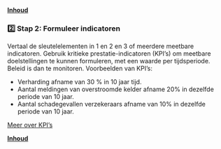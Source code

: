 **[Inhoud](ToC.md)**

### :two: Stap 2: Formuleer indicatoren

Vertaal de sleutelelementen in 1 en 2 en 3 of meerdere meetbare indicatoren. 
Gebruik kritieke prestatie-indicatoren (KPI’s) om meetbare doelstellingen te kunnen formuleren, met een waarde per tijdsperiode. Beleid is dan te monitoren.
Voorbeelden van KPI’s:

+ Verharding afname van 30 % in 10 jaar tijd.
+ Aantal meldingen van overstroomde kelder afname 20% in dezelfde periode van 10 jaar.
+ Aantal schadegevallen verzekeraars afname van 10% in dezelfde periode van 10 jaar.

[Meer over KPI’s](KPI.md)

**[Inhoud](ToC.md)**
